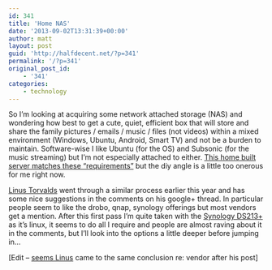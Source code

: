 ```yaml
---
id: 341
title: 'Home NAS'
date: '2013-09-02T13:31:39+00:00'
author: matt
layout: post
guid: 'http://halfdecent.net/?p=341'
permalink: '/?p=341'
original_post_id:
    - '341'
categories:
    - technology
---
```


So I’m looking at acquiring some network attached storage (NAS) and wondering how best to get a cute, quiet, efficient box that will store and share the family pictures / emails / music / files (not videos) within a mixed environment (Windows, Ubuntu, Android, Smart TV) and not be a burden to maintain. Software-wise I like Ubuntu (for the OS) and Subsonic (for the music streaming) but I’m not especially attached to either. [This home built server matches these “requirements”](http://www.danielandrade.net/2011/08/29/diy-home-ubuntu-nas-server/) but the diy angle is a little too onerous for me right now.

[Linus Torvalds](https://plus.google.com/u/0/+LinusTorvalds/posts/REfnCV1y8Dy) went through a similar process earlier this year and has some nice suggestions in the comments on his google+ thread. In particular people seem to like the drobo, qnap, synology offerings but most vendors get a mention. After this first pass I’m quite taken with the [Synology DS213+](http://www.amazon.co.uk/Synology-DS213-DiskStation-Diskless-Performance/dp/B0091MHMZ4) as it’s linux, it seems to do all I require and people are almost raving about it in the comments, but I’ll look into the options a little deeper before jumping in…

\[Edit – [seems Linus](https://plus.google.com/u/0/+LinusTorvalds/posts/hvnMn1fFKEm) came to the same conclusion re: vendor after his post\]